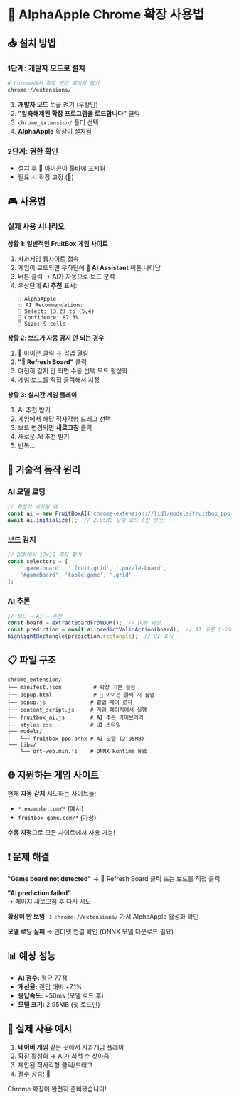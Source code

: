 # 🍎 AlphaApple Chrome 확장 사용법

## 📥 설치 방법

### 1단계: 개발자 모드로 설치
```bash
# Chrome에서 확장 관리 페이지 열기
chrome://extensions/
```

1. **개발자 모드** 토글 켜기 (우상단)
2. **"압축해제된 확장 프로그램을 로드합니다"** 클릭
3. `chrome_extension/` 폴더 선택
4. **AlphaApple** 확장이 설치됨

### 2단계: 권한 확인
- 설치 후 🍎 아이콘이 툴바에 표시됨
- 필요 시 확장 고정 (📌)

## 🎮 사용법

### 실제 사용 시나리오

**상황 1: 일반적인 FruitBox 게임 사이트**
1. 사과게임 웹사이트 접속
2. 게임이 로드되면 우하단에 **🍎 AI Assistant** 버튼 나타남
3. 버튼 클릭 → AI가 자동으로 보드 분석
4. 우상단에 **AI 추천** 표시:
   ```
   🍎 AlphaApple
   ✨ AI Recommendation:
   📍 Select: (3,2) to (5,4)  
   🎯 Confidence: 87.3%
   📏 Size: 9 cells
   ```

**상황 2: 보드가 자동 감지 안 되는 경우**
1. 🍎 아이콘 클릭 → 팝업 열림
2. **"🔄 Refresh Board"** 클릭
3. 여전히 감지 안 되면 수동 선택 모드 활성화
4. 게임 보드를 직접 클릭해서 지정

**상황 3: 실시간 게임 플레이**
1. AI 추천 받기
2. 게임에서 해당 직사각형 드래그 선택
3. 보드 변경되면 **새로고침** 클릭
4. 새로운 AI 추천 받기
5. 반복...

## 🔧 기술적 동작 원리

### AI 모델 로딩
```javascript
// 확장이 시작될 때
const ai = new FruitBoxAI('chrome-extension://[id]/models/fruitbox_ppo.onnx');
await ai.initialize();  // 2.95MB 모델 로드 (한 번만)
```

### 보드 감지
```javascript
// DOM에서 17x10 격자 찾기
const selectors = [
    '.game-board', '.fruit-grid', '.puzzle-board',
    '#gameBoard', 'table.game', '.grid'
];
```

### AI 추론
```javascript
// 보드 → AI → 추천
const board = extractBoardFromDOM();  // DOM 파싱
const prediction = await ai.predictValidAction(board);  // AI 추론 (~50ms)
highlightRectangle(prediction.rectangle);  // UI 표시
```

## 📋 파일 구조
```
chrome_extension/
├── manifest.json          # 확장 기본 설정
├── popup.html             # 🍎 아이콘 클릭 시 팝업
├── popup.js              # 팝업 제어 로직
├── content_script.js     # 게임 페이지에서 실행
├── fruitbox_ai.js        # AI 추론 라이브러리
├── styles.css            # UI 스타일
├── models/
│   └── fruitbox_ppo.onnx # AI 모델 (2.95MB)
└── libs/
    └── ort-web.min.js    # ONNX Runtime Web
```

## 🌐 지원하는 게임 사이트

현재 **자동 감지** 시도하는 사이트들:
- `*.example.com/*` (예시)
- `fruitbox-game.com/*` (가상)

**수동 지정**으로 모든 사이트에서 사용 가능!

## ❗ 문제 해결

**"Game board not detected"**
→ 🔄 Refresh Board 클릭 또는 보드를 직접 클릭

**"AI prediction failed"**  
→ 페이지 새로고침 후 다시 시도

**확장이 안 보임**
→ `chrome://extensions/` 가서 AlphaApple 활성화 확인

**모델 로딩 실패**
→ 인터넷 연결 확인 (ONNX 모델 다운로드 필요)

## 📊 예상 성능

- **AI 점수:** 평균 77점
- **개선율:** 랜덤 대비 +7.1%  
- **응답속도:** ~50ms (모델 로드 후)
- **모델 크기:** 2.95MB (첫 로드만)

## 🔄 실제 사용 예시

1. **네이버 게임** 같은 곳에서 사과게임 플레이
2. 확장 활성화 → AI가 최적 수 찾아줌
3. 제안된 직사각형 클릭/드래그
4. 점수 상승! 🎉

Chrome 확장이 완전히 준비됐습니다!